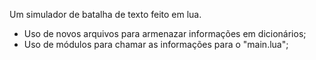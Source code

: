 Um simulador de batalha de texto feito em lua.
- Uso de novos arquivos para armenazar informações em dicionários;
- Uso de módulos para chamar as informações para o "main.lua";
